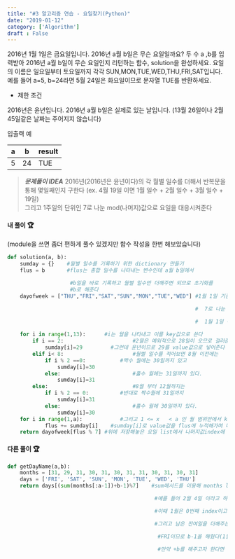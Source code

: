```yaml
---
title: "#3 알고리즘 연습 - 요일찾기(Python)"
date: "2019-01-12"
category: ['Algorithm']
draft : False
---
```




2016년 1월 1일은 금요일입니다. 2016년 a월 b일은 무슨 요일일까요? 
두 수 a ,b를 입력받아 2016년 a월 b일이 무슨 요일인지 리턴하는 함수, solution을 완성하세요. 요일의 이름은 일요일부터 토요일까지 각각 SUN,MON,TUE,WED,THU,FRI,SAT입니다. 
예를 들어 a=5, b=24라면 5월 24일은 화요일이므로 문자열 TUE를 반환하세요.


* 제한 조건

2016년은 윤년입니다.
2016년 a월 b일은 실제로 있는 날입니다. (13월 26일이나 2월 45일같은 날짜는 주어지지 않습니다)


입출력 예

|a|b|result|
|-|-|-|
|5|24|TUE|

> _**문제풀이 IDEA**_
> 2016년(2016년은 윤년이다)의 각 월별 일수를 더해서 반복문을 통해 몇일째인지 구한다
(ex. 4월 19일 이면 1월 일수 + 2월 일수 + 3월 일수 + 19일)    
그리고 1주일의 단위인 7로 나눈 mod(나머지)값으로 요일을 대응시켜준다


#### 내 풀이 🏆 
(module을 쓰면 좀더 편하게 풀수 있겠지만 함수 작성을 한번 해보았습니다)

```python
def solution(a, b):
    sumday = {}    #월별 일수를 기록하기 위한 dictionary 만들기
    flus = b       #flus는 총합 일수를 나타내는 변수인데 a월 b일에서

                    #b일을 바로 기록하고 월별 일수만 더해주면 되므로 초기화를
                    #b로 해준다
    dayofweek = ["THU","FRI","SAT","SUN","MON","TUE","WED"] #1월 1일 기준 총합 일수는 1인데

                                                            #  7로 나눈 나머지는 1이고 

                                                            #  1월 1일 이므로 index1에 금요일이 오도록 list작성
                                                            
    for i in range(1,13):      #i는 월을 나타내고 이를 key값으로 쓴다
        if i == 2:                      #2월은 예외적으로 28일이 오므로 걸러준다
            sumday[i]=29         #그런데 윤년이므로 29를 value값으로 넣어준다
        elif i< 8:                      #월별 일수를 적어보면 8월 이전에는
            if i % 2 ==0:           #짝수 월에는 30일까지 있고
                sumday[i]=30                 
            else:                       #홀수 월에는 31일까지 있다.
                sumday[i]=31                 
        else:                           #8월 부터 12월까지는
            if i % 2 == 0:          #반대로 짝수월에 31일까지
                sumday[i]=31                 
            else:                       #홀수 월에 30일까지 있다.
                sumday[i]=30                 
    for i in range(1,a):            #그리고 1 <= x   < a 인 월 범위안에서 key값을 가져오고
            flus += sumday[i]    #sumday[i]로 value값을 flus에 누적해가며 더해준다
    return dayofweek[flus % 7] #위에 저장해놓은 요일 list에서 나머지값index에 대응되는 요일을 가져온다
```


#### 다른 풀이 🏆
```python
def getDayName(a,b):
    months = [31, 29, 31, 30, 31, 30, 31, 31, 30, 31, 30, 31]
    days = ['FRI', 'SAT', 'SUN', 'MON', 'TUE', 'WED', 'THU']
    return days[(sum(months[:a-1])+b-1)%7]    #sum메서드를 이용해 months list의 0번째 부터 a-2번째 index까지의 갑을 더해준다

                                               #예를 들어 2월 4일 이라고 하면 1월까지의 일수를 더해주고 나머지 4일을 더해줘야하는데

                                               #이때 1월은 0번째 index이고 입력받은 2와 2차이가 나므로 slice를 :a-1까지로 해줫다

                                               #그리고 남은 잔여일을 더해주는데 이때 요일이 들어가있는 day list의 0번째 인덱스가

                                                #FRI이므로 b-1을 해줬다(1월 1일이 금요일이랬으니까)

                                                #만약 +b를 해주고자 한다면 days list의 첫째 원소로 THU가 오고 한칸씩 밀리면 된다
```